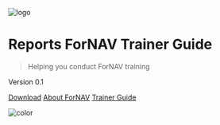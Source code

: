 <!-- _coverpage.md -->

![logo](https://www.fornav.com/wp-content/uploads/2015/07/Logo_Microsoft-Dynamics-365-Business-Central.png)

# Reports ForNAV Trainer Guide
> Helping you conduct ForNAV training

Version 0.1

[Download](https://www.fornav.com/download/)
[About ForNAV](https://www.fornav.com/)
[Trainer Guide](/README.md)

<!-- background color -->

![color](#FFFFFF)